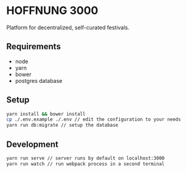 # HOFFNUNG 3000

Platform for decentralized, self-curated festivals.

## Requirements

* node
* yarn
* bower
* postgres database

## Setup

```bash
yarn install && bower install
cp ./.env.example ./.env // edit the configuration to your needs
yarn run db:migrate // setup the database
```

## Development

```bash
yarn run serve // server runs by default on localhost:3000
yarn run watch // run webpack process in a second terminal
```
